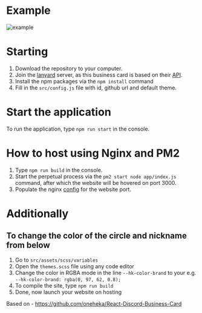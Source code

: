 # Example
<img src='https://i.ibb.co/c2yrqkp/unknown-2024-11-03-00-36-1.png' alt='example' />

# Starting
1. Download the repository to your computer.
2. Join the [lanyard](https://discord.gg/UrXF2cfJ7F) server, as this business card is based on their [API](https://github.com/phineas/lanyard).
3. Install the npm packages via the `npm install` command
4. Fill in the `src/config.js` file with id, github url and default theme.

# Start the application
To run the application, type `npm run start` in the console.

# How to host using Nginx and PM2
1. Type `npm run build` in the console.
2. Start the perpetual process via the `pm2 start node app/index.js` command, after which the website will be hovered on port 3000.
3. Populate the nginx [config](https://stackoverflow.com/questions/64797676/how-to-set-up-proxying-past-nginx-for-create-react-app-running-on-localhost3000) for the website port.

# Additionally
## To change the color of the circle and nickname from below
1. Go to `src/assets/scss/variables`
2. Open the `themes.scss` file using any code editor
3. Change the color in RGBA mode in the line `--hk-color-brand` to your e.g. `--hk-color-brand: rgba(0, 97, 62, 0.8);`
4. To compile the site, type `npm run build`
5. Done, now launch your website on hosting

Based on - https://github.com/oneheka/React-Discord-Business-Card
